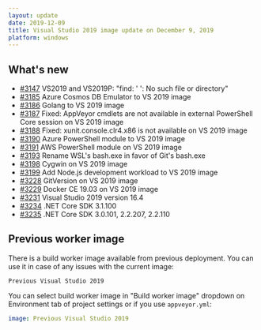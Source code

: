 ```yaml
---
layout: update
date: 2019-12-09
title: Visual Studio 2019 image update on December 9, 2019
platform: windows
---
```


## What's new

* [#3147](https://github.com/appveyor/ci/issues/3147) VS2019 and VS2019P: "find: ' ': No such file or directory"
* [#3185](https://github.com/appveyor/ci/issues/3185) Azure Cosmos DB Emulator to VS 2019 image
* [#3186](https://github.com/appveyor/ci/issues/3186) Golang to VS 2019 image
* [#3187](https://github.com/appveyor/ci/issues/3187) Fixed: AppVeyor cmdlets are not available in external PowerShell Core session on VS 2019 image
* [#3188](https://github.com/appveyor/ci/issues/3188) Fixed: xunit.console.clr4.x86 is not available on VS 2019 image
* [#3190](https://github.com/appveyor/ci/issues/3190) Azure PowerShell module to VS 2019 image
* [#3191](https://github.com/appveyor/ci/issues/3191) AWS PowerShell module on VS 2019 image
* [#3193](https://github.com/appveyor/ci/issues/3193) Rename WSL's bash.exe in favor of Git's bash.exe
* [#3198](https://github.com/appveyor/ci/issues/3198) Cygwin on VS 2019 image
* [#3199](https://github.com/appveyor/ci/issues/3199) Add Node.js development workload to VS 2019 image
* [#3228](https://github.com/appveyor/ci/issues/3228) GitVersion on VS 2019 image
* [#3229](https://github.com/appveyor/ci/issues/3229) Docker CE 19.03 on VS 2019 image
* [#3231](https://github.com/appveyor/ci/issues/3231) Visual Studio 2019 version 16.4
* [#3234](https://github.com/appveyor/ci/issues/3234) .NET Core SDK 3.1.100
* [#3235](https://github.com/appveyor/ci/issues/3235) .NET Core SDK 3.0.101, 2.2.207, 2.2.110

## Previous worker image

There is a build worker image available from previous deployment. You can use it in case of any issues with the current image:

`Previous Visual Studio 2019`

You can select build worker image in "Build worker image" dropdown on Environment tab of project settings or if you use `appveyor.yml`:

```yaml
image: Previous Visual Studio 2019
```